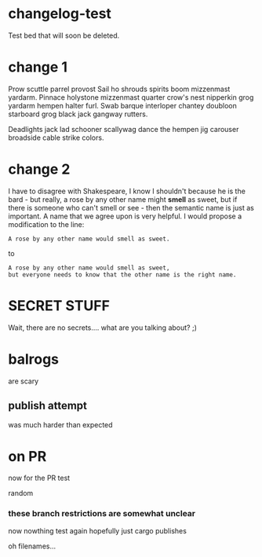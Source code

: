 # changelog-test
Test bed that will soon be deleted.

# change 1
Prow scuttle parrel provost Sail ho shrouds spirits boom mizzenmast yardarm. Pinnace holystone mizzenmast quarter crow's nest nipperkin grog yardarm hempen halter furl. Swab barque interloper chantey doubloon starboard grog black jack gangway rutters.

Deadlights jack lad schooner scallywag dance the hempen jig carouser broadside cable strike colors.

# change 2
I have to disagree with Shakespeare, I know I shouldn't because he is the bard - but really, a rose by any other name might **smell** as sweet, but if there is someone who can't smell or see - then the semantic name is just as important. A name that we agree upon is very helpful. I would propose a modification to the line:

```
A rose by any other name would smell as sweet.
```

to

```
A rose by any other name would smell as sweet, 
but everyone needs to know that the other name is the right name.
```

# SECRET STUFF

Wait, there are no secrets.... what are you talking about? ;)

# balrogs
are scary

## publish attempt
was much harder than expected

# on PR
now for the PR test

random

### these branch restrictions are somewhat unclear
now nowthing
test again
hopefully just cargo publishes

oh filenames...
